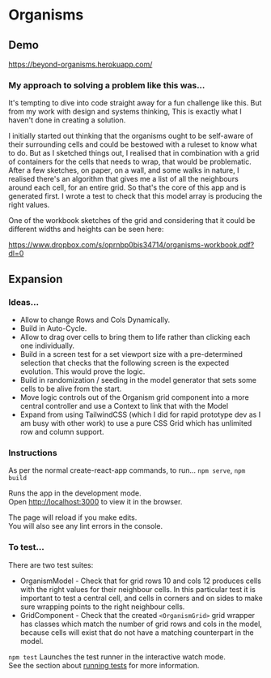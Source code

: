 # Organisms

## Demo

https://beyond-organisms.herokuapp.com/

### My approach to solving a problem like this was...

It's tempting to dive into code straight away for a fun challenge like this. But from my work with design and systems thinking, This is exactly what I haven't done in creating a solution.

I initially started out thinking that the organisms ought to be self-aware of their surrounding cells and could be bestowed with a ruleset to know what to do. But as I sketched things out, I realised that in combination with a grid of containers for the cells that needs to wrap, that would be problematic. After a few sketches, on paper, on a wall, and some walks in nature, I realised there's an algorithm that gives me a list of all the neighbours around each cell, for an entire grid. So that's the core of this app and is generated first. I wrote a test to check that this model array is producing the right values.

One of the workbook sketches of the grid and considering that it could be different widths and heights can be seen here:

https://www.dropbox.com/s/oprnbp0bis34714/organisms-workbook.pdf?dl=0

## Expansion

### Ideas...

- Allow to change Rows and Cols Dynamically.
- Build in Auto-Cycle.
- Allow to drag over cells to bring them to life rather than clicking each one individually.
- Build in a screen test for a set viewport size with a pre-determined selection that checks that the following screen is the expected evolution. This would prove the logic.
- Build in randomization / seeding in the model generator that sets some cells to be alive from the start.
- Move logic controls out of the Organism grid component into a more central controller and use a Context to link that with the Model
- Expand from using TailwindCSS (which I did for rapid prototype dev as I am busy with other work) to use a pure CSS Grid which has unlimited row and column support.

### Instructions

As per the normal create-react-app commands, to run... `npm serve`, `npm build`

Runs the app in the development mode.\
Open [http://localhost:3000](http://localhost:3000) to view it in the browser.

The page will reload if you make edits.\
You will also see any lint errors in the console.

### To test...

There are two test suites:

- OrganismModel - Check that for grid rows 10 and cols 12 produces cells with the right values for their neighbour cells. In this particular test it is important to test a central cell, and cells in corners and on sides to make sure wrapping points to the right neighbour cells.
- GridComponent - Check that the created `<OrganismGrid>` grid wrapper has classes which match the number of grid rows and cols in the model, because cells will exist that do not have a matching counterpart in the model.

`npm test` Launches the test runner in the interactive watch mode.\
See the section about [running tests](https://facebook.github.io/create-react-app/docs/running-tests) for more information.
